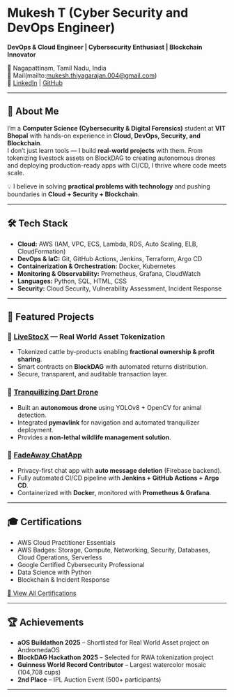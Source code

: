 # Mukesh T  (Cyber Security and DevOps Engineer)

**DevOps & Cloud Engineer | Cybersecurity Enthusiast | Blockchain Innovator**  

📍 Nagapattinam, Tamil Nadu, India  
📧 Mail(mailto:mukesh.thiyagarajan.004@gmail.com)  
🔗 [LinkedIn](https://www.linkedin.com/in/mukesh-t-032b26248/) | [GitHub](https://github.com/mukesh-1608)  

---

## 🚀 About Me
I’m a **Computer Science (Cybersecurity & Digital Forensics)** student at **VIT Bhopal** with hands-on experience in **Cloud, DevOps, Security, and Blockchain**.  
I don’t just learn tools — I build **real-world projects** with them. From tokenizing livestock assets on BlockDAG to creating autonomous drones and deploying production-ready apps with CI/CD, I thrive where code meets scale.  

💡 I believe in solving **practical problems with technology** and pushing boundaries in **Cloud + Security + Blockchain**.  

---

## 🛠️ Tech Stack
- **Cloud:** AWS (IAM, VPC, ECS, Lambda, RDS, Auto Scaling, ELB, CloudFormation)  
- **DevOps & IaC:** Git, GitHub Actions, Jenkins, Terraform, Argo CD  
- **Containerization & Orchestration:** Docker, Kubernetes  
- **Monitoring & Observability:** Prometheus, Grafana, CloudWatch  
- **Languages:** Python, SQL, HTML, CSS  
- **Security:** Cloud Security, Vulnerability Assessment, Incident Response  

---

## 📌 Featured Projects
### 🔗 [LiveStocX](https://github.com/TheHashiramaSenju/DAG-Livestocx) — Real World Asset Tokenization  
- Tokenized cattle by-products enabling **fractional ownership & profit sharing**.  
- Smart contracts on **BlockDAG** with automated returns distribution.  
- Secure, transparent, and auditable transaction layer.  

### 🚁 [Tranquilizing Dart Drone](https://github.com/TheHashiramaSenju/AnimalDetectionDrone)  
- Built an **autonomous drone** using YOLOv8 + OpenCV for animal detection.  
- Integrated **pymavlink** for navigation and automated tranquilizer deployment.  
- Provides a **non-lethal wildlife management solution**.  

### 💬 [FadeAway ChatApp](https://github.com/mukesh-1608/FadeAway)  
- Privacy-first chat app with **auto message deletion** (Firebase backend).  
- Fully automated CI/CD pipeline with **Jenkins + GitHub Actions + Argo CD**.  
- Containerized with **Docker**, monitored with **Prometheus & Grafana**.  

---

## 🎓 Certifications
- AWS Cloud Practitioner Essentials  
- AWS Badges: Storage, Compute, Networking, Security, Databases, Cloud Operations, Serverless  
- Google Certified Cybersecurity Professional  
- Data Science with Python  
- Blockchain & Incident Response  

[📂 View All Certifications](https://www.credly.com/users/mukesh-t.ff7ddb13)  

---

## 🏆 Achievements
- **aOS Buildathon 2025** – Shortlisted for Real World Asset project on AndromedaOS  
- **BlockDAG Hackathon 2025** – Selected for RWA tokenization project  
- **Guinness World Record Contributor** – Largest watercolor mosaic (104,708 cups)  
- **2nd Place** – IPL Auction Event (500+ participants)  

---
